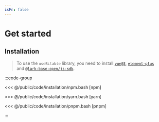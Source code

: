 ```yaml
---
isFn: false
---
```


# Get started

## Installation

> To use the `useBitable` library, you need to install [`vue@3`](https://vuejs.org/), [`element-plus`](https://element-plus.org/en-US/) and [`@lark-base-open/js-sdk`](https://lark-base-team.github.io/js-sdk-docs/en/).

:::code-group

<<< @/public/code/installation/npm.bash [npm]

<<< @/public/code/installation/yarn.bash [yarn]

<<< @/public/code/installation/pnpm.bash [pnpm]

:::
